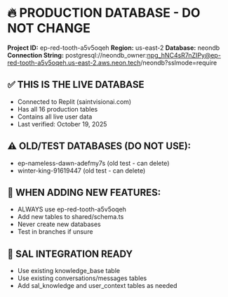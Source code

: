 # 🔥 PRODUCTION DATABASE - DO NOT CHANGE

**Project ID:** ep-red-tooth-a5v5oqeh
**Region:** us-east-2
**Database:** neondb
**Connection String:** postgresql://neondb_owner:npg_hNC4sR7nZIPy@ep-red-tooth-a5v5oqeh.us-east-2.aws.neon.tech/neondb?sslmode=require

## ✅ THIS IS THE LIVE DATABASE
- Connected to Replit (saintvisionai.com)
- Has all 16 production tables
- Contains all live user data
- Last verified: October 19, 2025

## ⚠️ OLD/TEST DATABASES (DO NOT USE):
- ep-nameless-dawn-adefmy7s (old test - can delete)
- winter-king-91619447 (old test - can delete)

## 📝 WHEN ADDING NEW FEATURES:
- ALWAYS use ep-red-tooth-a5v5oqeh
- Add new tables to shared/schema.ts
- Never create new databases
- Test in branches if unsure

## 🤖 SAL INTEGRATION READY
- Use existing knowledge_base table
- Use existing conversations/messages tables
- Add sal_knowledge and user_context tables as needed
